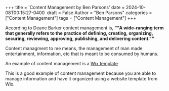 +++
title = 'Content Management by Ben Parsons'
date = 2024-10-08T00:15:27-0400 ​​
draft = False 
Author = "Ben Parsons"
categories = ["Content Management"]
tags = ["Content Management"]
+++

According to Deane Barker content management is, **""A wide-ranging term that generally refers to the practice of defining, creating, organizing, securing, reviewing, approving, publishing, and delivering content.""**

Content managment to me means, the management of man made entertainment, information, etc that is meant to be consumed by humans.

An example of content management is a [Wix template](https://www.wix.com/)

This is a good example of content management because you are able to manage information and have it organized using a website template from Wix.